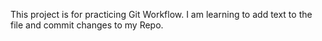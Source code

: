 This project is for practicing Git Workflow. 
I am learning to add text to the file and commit changes to my Repo. 